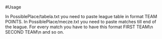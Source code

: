 #Usage

In PossiblePlace/tabela.txt you need to paste league table in format TEAM POINTS.
In PossiblePlace/mecze.txt you need to paste matches till end of the league. For every match you have to have this format
FIRST TEAM\n
SECOND TEAM\n
and so on.